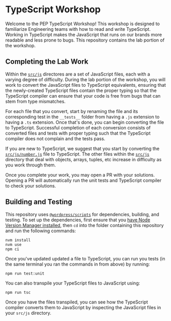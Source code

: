 # TypeScript Workshop
Welcome to the PEP TypeScript Workshop! This workshop is designed to familiarize Engineering teams with how to read and write TypeScript. Working in TypeScript makes the JavaScript that runs on our brands more readable and less prone to bugs. This repository contains the lab portion of the workshop.

## Completing the Lab Work
Within the [`src/js`](src/js) directores are a set of JavaScript files, each with a varying degree of difficulty. During the lab portion of the workshop, you will work to convert the JavaScript files to TypeScript equivalents, ensuring that the newly-created TypeScript files contain the proper typing so that the TypeScript compiler can ensure that your code is free from bugs that can stem from type mismatches.

For each file that you convert, start by renaming the file and its corresponding test in the `__tests__` folder from having a `.js` extension to having a `.ts` extension. Once that's done, you can begin converting the file to TypeScript. Successful completion of each conversion consists of converted files and tests with proper typing such that the TypeScript compiler does not complain and the tests pass.

If you are new to TypeScript, we suggest that you start by converting the [`src/js/number.js`](src/js/number.js) file to TypeScript. The other files within the [`src/js`](src/js) directory that deal with objects, arrays, tuples, etc increase in difficulty as you work through them.

Once you complete your work, you may open a PR with your solutions. Opening a PR will automatically run the unit tests and TypeScript compiler to check your solutions.

## Building and Testing
This repository uses [`@wordpress/scripts`](https://www.npmjs.com/package/@wordpress/scripts) for dependencies, building, and testing. To set up the dependencies, first ensure that you [have Node Version Manager installed](https://github.com/nvm-sh/nvm?tab=readme-ov-file#installing-and-updating), then `cd` into the folder containing this repository and run the following commands:
```
nvm install
nvm use
npm ci
```
Once you've updated updated a file to TypeScript, you can run you tests (in the same terminal you ran the commands in from above) by running:
```
npm run test:unit
```
You can also transpile your TypeScript files to JavaScript using:
```
npm run tsc
```
Once you have the files transpiled, you can see how the TypeScript compiler converts them to JavaScript by inspecting the JavaScript files in your `src/js` directory.
